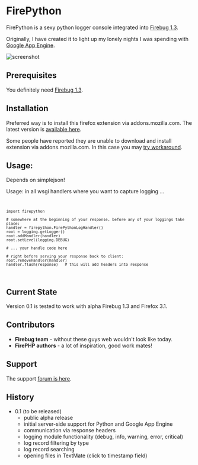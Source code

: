 FirePython
==========

FirePython is a sexy python logger console integrated into [Firebug 1.3][firebug].

Originally, I have created it to light up my lonely nights I was spending with [Google App Engine][appengine]. 

![screenshot][screenshot]

Prerequisites
-------------

You definitely need [Firebug 1.3][firebug].

Installation
------------

Preferred way is to install this firefox extension via addons.mozilla.com.
The latest version is [available here][firepython].

Some people have reported they are unable to download and install extension via addons.mozilla.com. 
In this case you may [try workaround][workaround].

Usage:
------

  Depends on simplejson!
 
  Usage: in all wsgi handlers where you want to capture logging ...
<code class="python">      

    import firepython

    # somewhere at the beginning of your response, before any of your loggings take place:
    handler = firepython.FirePythonLogHandler()
    root = logging.getLogger()
    root.addHandler(handler)
    root.setLevel(logging.DEBUG)
  
    # ... your handle code here

    # right before serving your response back to client:
    root.removeHandler(handler)
    handler.flush(response)   # this will add headers into response
</code>


Current State
-------------

Version 0.1 is tested to work with alpha Firebug 1.3 and Firefox 3.1.

Contributors
------------

* **Firebug team** - without these guys web wouldn't look like today.
* **FirePHP authors** - a lot of inspiration, good work mates!

Support
-------

The support [forum is here][support].

History
-------

* 0.1 (to be released) 
  * public alpha release
  * initial server-side support for Python and Google App Engine
  * communication via response headers
  * logging module functionality (debug, info, warning, error, critical)
  * log record filtering by type
  * log record searching
  * opening files in TextMate (click to timestamp field)

[screenshot]: http://github.com/woid/firepython/tree/master/support/screenshot.png?raw=true "FirePython in action"
[firebug]: https://addons.mozilla.org/en-US/firefox/addon/1843
[appengine]: http://code.google.com/appengine
[firepython]: https://addons.mozilla.org/en-US/firefox/addon/TODO
[homepage]: http://github.com/woid/firepython
[contact]: mailto:antonin@hildebrand.cz
[workaround]: http://getsatisfaction.com/xrefresh/topics/unable_to_download_rainbow_for_firebug
[support]: http://firepython.uservoice.com/

<script src="http://firepython.uservoice.com/pages/general/widgets/tab.js?alignment=right&amp;color=00BCBA" type="text/javascript"></script>